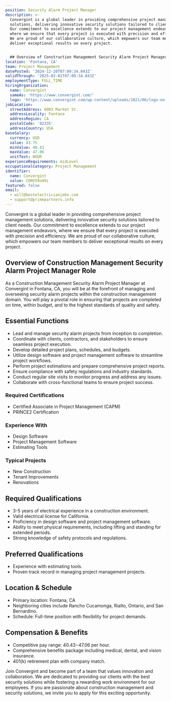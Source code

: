 ```yaml
---
position: Security Alarm Project Manager
description: >-
  Convergint is a global leader in providing comprehensive project management
  solutions, delivering innovative security solutions tailored to client needs.
  Our commitment to excellence extends to our project management endeavors,
  where we ensure that every project is executed with precision and efficiency.
  We are proud of our collaborative culture, which empowers our team members to
  deliver exceptional results on every project.


  ## Overview of Construction Management Security Alarm Project Manager...
location: 'Fontana, CA'
team: Project Management
datePosted: '2024-12-20T07:09:34.043Z'
validThrough: '2025-02-01T07:09:34.043Z'
employmentType: FULL_TIME
hiringOrganization:
  name: Convergint
  sameAs: 'https://www.convergint.com/'
  logo: 'https://www.convergint.com/wp-content/uploads/2021/06/logo-on-dark-blue.png'
jobLocation:
  streetAddress: 6003 Market St.
  addressLocality: Fontana
  addressRegion: CA
  postalCode: '92335'
  addressCountry: USA
baseSalary:
  currency: USD
  value: 43.75
  minValue: 40.43
  maxValue: 47.06
  unitText: HOUR
experienceRequirements: midLevel
occupationalCategory: Project Management
identifier:
  name: Convergint
  value: CONV59o49i
featured: false
email:
  - will@bestelectricianjobs.com
  - support@primepartners.info
---
```




Convergint is a global leader in providing comprehensive project management solutions, delivering innovative security solutions tailored to client needs. Our commitment to excellence extends to our project management endeavors, where we ensure that every project is executed with precision and efficiency. We are proud of our collaborative culture, which empowers our team members to deliver exceptional results on every project.

## Overview of Construction Management Security Alarm Project Manager Role

As a Construction Management Security Alarm Project Manager at Convergint in Fontana, CA, you will be at the forefront of managing and overseeing security alarm projects within the construction management domain. You will play a pivotal role in ensuring that projects are completed on time, within budget, and to the highest standards of quality and safety.

## Essential Functions

- Lead and manage security alarm projects from inception to completion.
- Coordinate with clients, contractors, and stakeholders to ensure seamless project execution.
- Develop detailed project plans, schedules, and budgets.
- Utilize design software and project management software to streamline project workflows.
- Perform project estimations and prepare comprehensive project reports.
- Ensure compliance with safety regulations and industry standards.
- Conduct regular site visits to monitor progress and address any issues.
- Collaborate with cross-functional teams to ensure project success.

### Required Certifications

- Certified Associate in Project Management (CAPM)
- PRINCE2 Certification

### Experience With

- Design Software
- Project Management Software
- Estimating Tools

### Typical Projects

- New Construction
- Tenant Improvements
- Renovations

## Required Qualifications

- 3-5 years of electrical experience in a construction environment.
- Valid electrical license for California.
- Proficiency in design software and project management software.
- Ability to meet physical requirements, including lifting and standing for extended periods.
- Strong knowledge of safety protocols and regulations.

## Preferred Qualifications

- Experience with estimating tools.
- Proven track record in managing project management projects.

## Location & Schedule

- Primary location: Fontana, CA
- Neighboring cities include Rancho Cucamonga, Rialto, Ontario, and San Bernardino.
- Schedule: Full-time position with flexibility for project demands.

## Compensation & Benefits

- Competitive pay range: $40.43-$47.06 per hour.
- Comprehensive benefits package including medical, dental, and vision insurance.
- 401(k) retirement plan with company match.

Join Convergint and become part of a team that values innovation and collaboration. We are dedicated to providing our clients with the best security solutions while fostering a rewarding work environment for our employees. If you are passionate about construction management and security solutions, we invite you to apply for this exciting opportunity.